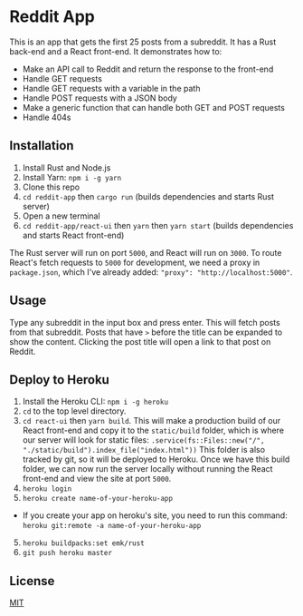 # Reddit App

This is an app that gets the first 25 posts from a subreddit. It has a Rust back-end and a React front-end. It demonstrates how to:

* Make an API call to Reddit and return the response to the front-end
* Handle GET requests
* Handle GET requests with a variable in the path
* Handle POST requests with a JSON body
* Make a generic function that can handle both GET and POST requests
* Handle 404s

## Installation
1. Install Rust and Node.js
2. Install Yarn: `npm i -g yarn`
3. Clone this repo
4. `cd reddit-app` then `cargo run` (builds dependencies and starts Rust server)
5. Open a new terminal
6. `cd reddit-app/react-ui` then `yarn` then `yarn start` (builds dependencies and starts React front-end)

The Rust server will run on port `5000`, and React will run on `3000`. To route React's fetch requests to `5000` for development, we need a proxy in `package.json`, which I've already added: `"proxy": "http://localhost:5000"`.

## Usage

Type any subreddit in the input box and press enter. This will fetch posts from that subreddit. Posts that have `>` before the title can be expanded to show the content. Clicking the post title will open a link to that post on Reddit.

## Deploy to Heroku
1. Install the Heroku CLI: `npm i -g heroku`
2. `cd` to the top level directory.
3. `cd react-ui` then `yarn build`. This will make a production build of our React front-end and copy it to the `static/build` folder, which is where our server will look for static files:
`.service(fs::Files::new("/", "./static/build").index_file("index.html"))`
 This folder is also tracked by git, so it will be deployed to Heroku. Once we have this build folder, we can now run the server locally without running the React front-end and view the site at port `5000`.
3. `heroku login`
3. `heroku create name-of-your-heroku-app`
  * If you create your app on heroku's site, you need to run this command: `heroku git:remote -a name-of-your-heroku-app`
5. `heroku buildpacks:set emk/rust`
5. `git push heroku master`

## License
[MIT](https://choosealicense.com/licenses/mit/)